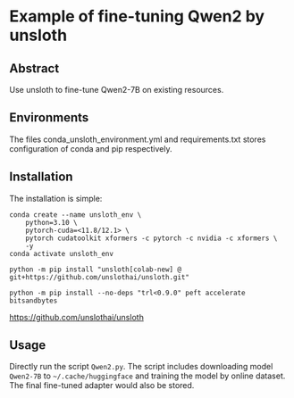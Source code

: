 # Example of fine-tuning Qwen2 by unsloth

## Abstract 
Use unsloth to fine-tune Qwen2-7B on existing resources.

## Environments
The files conda_unsloth_environment.yml and requirements.txt stores configuration of conda and pip respectively.

## Installation
The installation is simple:
```shell
conda create --name unsloth_env \
    python=3.10 \
    pytorch-cuda=<11.8/12.1> \
    pytorch cudatoolkit xformers -c pytorch -c nvidia -c xformers \
    -y
conda activate unsloth_env

python -m pip install "unsloth[colab-new] @ git+https://github.com/unslothai/unsloth.git"

python -m pip install --no-deps "trl<0.9.0" peft accelerate bitsandbytes
```
https://github.com/unslothai/unsloth

## Usage
Directly run the script ```Qwen2.py```. The script includes downloading model ```Qwen2-7B``` to ```~/.cache/huggingface``` and training the model by online dataset. The final fine-tuned adapter would also be stored.